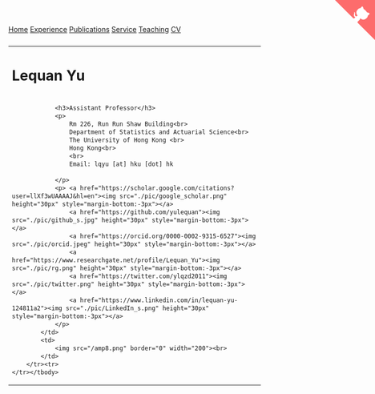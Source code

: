 <html lang="en">
<head>
<link rel="shortcut icon" href="myIcon.ico">
<meta http-equiv="Content-Type" content="text/html;charset=utf-8" />

<meta name="keywords" content="Gunagfa Li, Li Guangfa, Guangfa, Guangzhou, South China University of Technology, SCUT, Sensing, Machine Learning, Medical Image, Healthcare"> 
<meta name="description" content="Gunagfa Li is a postgraduate at SCUT.">
<title>Gunagfa Li Homepage</title>

</script>
</head>
<body>

<nav class="navbar navbar-dark navbar-expand-lg fixed-top">
    <div id="layout-menu">
        <a href="#">Home</a>
        <a href="#experience">Experience</a>
        <a href="#publications">Publications</a>
        <a href="#service">Service</a>
        <a href="#teaching">Teaching</a>
        <a href="">CV</a>
    </div>
</nav>

<div id="layout-content" style="margin-top:25px">
 <a href="https://github.com/yulequan" class="github-corner"><svg width="80" height="80" viewBox="0 0 250 250" style="fill:#FD6C6C; color:#fff; position: absolute; top: 0; border: 0; right: 0;"><path d="M0,0 L115,115 L130,115 L142,142 L250,250 L250,0 Z"></path><path d="M128.3,109.0 C113.8,99.7 119.0,89.6 119.0,89.6 C122.0,82.7 120.5,78.6 120.5,78.6 C119.2,72.0 123.4,76.3 123.4,76.3 C127.3,80.9 125.5,87.3 125.5,87.3 C122.9,97.6 130.6,101.9 134.4,103.2" fill="currentColor" style="transform-origin: 130px 106px;" class="octo-arm"></path><path d="M115.0,115.0 C114.9,115.1 118.7,116.5 119.8,115.4 L133.7,101.6 C136.9,99.2 139.9,98.4 142.2,98.6 C133.8,88.0 127.5,74.4 143.8,58.0 C148.5,53.4 154.0,51.2 159.7,51.0 C160.3,49.4 163.2,43.6 171.4,40.1 C171.4,40.1 176.1,42.5 178.8,56.2 C183.1,58.6 187.2,61.8 190.9,65.4 C194.5,69.0 197.7,73.2 200.1,77.6 C213.8,80.2 216.3,84.9 216.3,84.9 C212.7,93.1 206.9,96.0 205.4,96.6 C205.1,102.4 203.0,107.8 198.3,112.5 C181.9,128.9 168.3,122.5 157.7,114.1 C157.9,116.9 156.7,120.9 152.7,124.9 L141.0,136.5 C139.8,137.7 141.6,141.9 141.8,141.8 Z" fill="currentColor" class="octo-body"></path></svg></a><style>.github-corner:hover .octo-arm{animation:octocat-wave 560ms ease-in-out}@keyframes octocat-wave{0%,100%{transform:rotate(0)}20%,60%{transform:rotate(-25deg)}40%,80%{transform:rotate(10deg)}}@media (max-width:500px){.github-corner:hover .octo-arm{animation:none}.github-corner .octo-arm{animation:octocat-wave 560ms ease-in-out}}</style>

<table>
	<tbody>
		<tr>
			<td width="670">
				<div id="toptitle">					
					<h1>Lequan Yu</h1><h1>
				</h1></div>

				<h3>Assistant Professor</h3>
				<p>
					Rm 226, Run Run Shaw Building<br>
					Department of Statistics and Actuarial Science<br>
					The University of Hong Kong <br>
					Hong Kong<br>
					<br>
					Email: lqyu [at] hku [dot] hk
			
				</p>
				<p> <a href="https://scholar.google.com/citations?user=llXf3wUAAAAJ&hl=en"><img src="./pic/google_scholar.png" height="30px" style="margin-bottom:-3px"></a>
					<a href="https://github.com/yulequan"><img src="./pic/github_s.jpg" height="30px" style="margin-bottom:-3px"></a>
					<a href="https://orcid.org/0000-0002-9315-6527"><img src="./pic/orcid.jpeg" height="30px" style="margin-bottom:-3px"></a>
					<a href="https://www.researchgate.net/profile/Lequan_Yu"><img src="./pic/rg.png" height="30px" style="margin-bottom:-3px"></a>
					<a href="https://twitter.com/ylqzd2011"><img src="./pic/twitter.png" height="30px" style="margin-bottom:-3px"></a>
					<a href="https://www.linkedin.com/in/lequan-yu-124811a2"><img src="./pic/LinkedIn_s.png" height="30px" style="margin-bottom:-3px"></a>
				</p>
			</td>
			<td>
				<img src="/amp8.png" border="0" width="200"><br>
			</td>
		</tr><tr>
	</tr></tbody>
</table>

